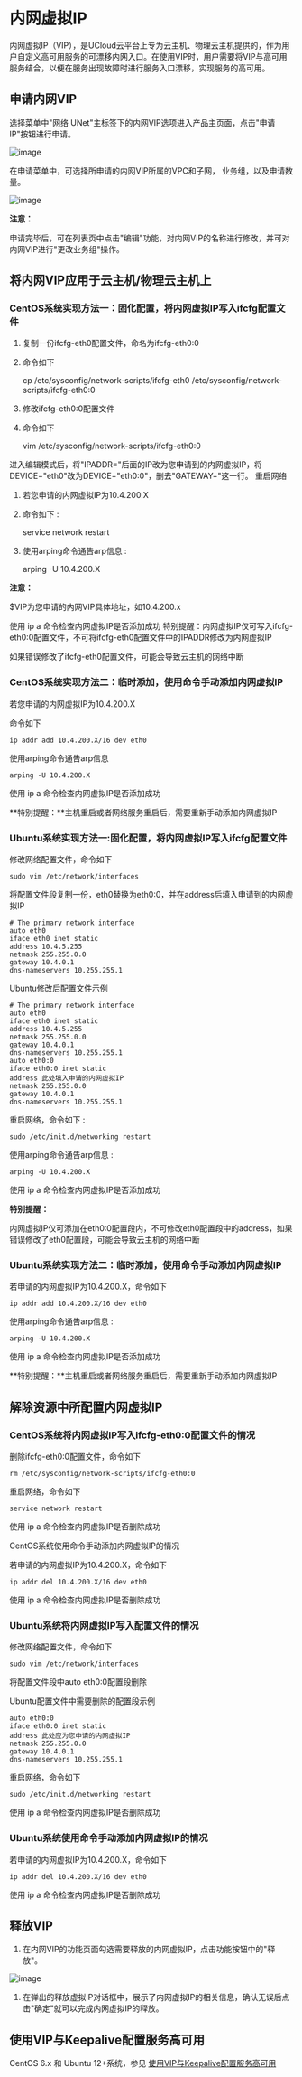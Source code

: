 # 内网虚拟IP

内网虚拟IP（VIP），是UCloud云平台上专为云主机、物理云主机提供的，作为用户自定义高可用服务的可漂移内网入口。在使用VIP时，用户需要将VIP与高可用服务结合，以便在服务出现故障时进行服务入口漂移，实现服务的高可用。

## 申请内网VIP

选择菜单中"网络 UNet"主标签下的内网VIP选项进入产品主页面，点击"申请IP"按钮进行申请。

![image](/images/vip1.png)

在申请菜单中，可选择所申请的内网VIP所属的VPC和子网， 业务组，以及申请数量。

![image](/images/vip2.png)

**注意：**

申请完毕后，可在列表页中点击"编辑"功能，对内网VIP的名称进行修改，并可对内网VIP进行"更改业务组"操作。

## 将内网VIP应用于云主机/物理云主机上

### CentOS系统实现方法一：固化配置，将内网虚拟IP写入ifcfg配置文件

1.  复制一份ifcfg-eth0配置文件，命名为ifcfg-eth0:0
2.  命令如下



    cp /etc/sysconfig/network-scripts/ifcfg-eth0 /etc/sysconfig/network-scripts/ifcfg-eth0:0

1.  修改ifcfg-eth0:0配置文件
2.  命令如下



    vim /etc/sysconfig/network-scripts/ifcfg-eth0:0

进入编辑模式后，将"IPADDR="后面的IP改为您申请到的内网虚拟IP，将DEVICE="eth0"改为DEVICE="eth0:0"，删去"GATEWAY="这一行。
重启网络

1.  若您申请的内网虚拟IP为10.4.200.X
2.  命令如下 :



    service network restart

1.  使用arping命令通告arp信息 :



    arping -U 10.4.200.X

**注意：**

$VIP为您申请的内网VIP具体地址，如10.4.200.x

使用 ip a 命令检查内网虚拟IP是否添加成功
特别提醒：内网虚拟IP仅可写入ifcfg-eth0:0配置文件，不可将ifcfg-eth0配置文件中的IPADDR修改为内网虚拟IP

如果错误修改了ifcfg-eth0配置文件，可能会导致云主机的网络中断

### CentOS系统实现方法二：临时添加，使用命令手动添加内网虚拟IP

若您申请的内网虚拟IP为10.4.200.X

命令如下

    ip addr add 10.4.200.X/16 dev eth0

使用arping命令通告arp信息

    arping -U 10.4.200.X

使用 ip a 命令检查内网虚拟IP是否添加成功

**特别提醒：**主机重启或者网络服务重启后，需要重新手动添加内网虚拟IP

### Ubuntu系统实现方法一:固化配置，将内网虚拟IP写入ifcfg配置文件

修改网络配置文件，命令如下

    sudo vim /etc/network/interfaces

将配置文件段复制一份，eth0替换为eth0:0，并在address后填入申请到的内网虚拟IP

    # The primary network interface
    auto eth0
    iface eth0 inet static
    address 10.4.5.255
    netmask 255.255.0.0
    gateway 10.4.0.1
    dns-nameservers 10.255.255.1

Ubuntu修改后配置文件示例

    # The primary network interface
    auto eth0
    iface eth0 inet static
    address 10.4.5.255
    netmask 255.255.0.0
    gateway 10.4.0.1
    dns-nameservers 10.255.255.1
    auto eth0:0
    iface eth0:0 inet static
    address 此处填入申请的内网虚拟IP
    netmask 255.255.0.0
    gateway 10.4.0.1
    dns-nameservers 10.255.255.1

重启网络，命令如下 :

    sudo /etc/init.d/networking restart

使用arping命令通告arp信息 :

    arping -U 10.4.200.X

使用 ip a 命令检查内网虚拟IP是否添加成功

**特别提醒：**

内网虚拟IP仅可添加在eth0:0配置段内，不可修改eth0配置段中的address，如果错误修改了eth0配置段，可能会导致云主机的网络中断

### Ubuntu系统实现方法二：临时添加，使用命令手动添加内网虚拟IP

若申请的内网虚拟IP为10.4.200.X，命令如下

    ip addr add 10.4.200.X/16 dev eth0

使用arping命令通告arp信息 :

    arping -U 10.4.200.X

使用 ip a 命令检查内网虚拟IP是否添加成功

**特别提醒：**主机重启或者网络服务重启后，需要重新手动添加内网虚拟IP

## 解除资源中所配置内网虚拟IP

### CentOS系统将内网虚拟IP写入ifcfg-eth0:0配置文件的情况

删除ifcfg-eth0:0配置文件，命令如下

    rm /etc/sysconfig/network-scripts/ifcfg-eth0:0

重启网络，命令如下

    service network restart

使用 ip a 命令检查内网虚拟IP是否删除成功

CentOS系统使用命令手动添加内网虚拟IP的情况

若申请的内网虚拟IP为10.4.200.X，命令如下

    ip addr del 10.4.200.X/16 dev eth0

使用 ip a 命令检查内网虚拟IP是否删除成功

### Ubuntu系统将内网虚拟IP写入配置文件的情况

修改网络配置文件，命令如下

    sudo vim /etc/network/interfaces

将配置文件段中auto eth0:0配置段删除

Ubuntu配置文件中需要删除的配置段示例

    auto eth0:0
    iface eth0:0 inet static
    address 此处应为您申请的内网虚拟IP
    netmask 255.255.0.0
    gateway 10.4.0.1
    dns-nameservers 10.255.255.1

重启网络，命令如下

    sudo /etc/init.d/networking restart

使用 ip a 命令检查内网虚拟IP是否删除成功

### Ubuntu系统使用命令手动添加内网虚拟IP的情况

若申请的内网虚拟IP为10.4.200.X，命令如下

    ip addr del 10.4.200.X/16 dev eth0

使用 ip a 命令检查内网虚拟IP是否删除成功

## 释放VIP

1.  在内网VIP的功能页面勾选需要释放的内网虚拟IP，点击功能按钮中的"释放"。

![image](/images/vip3.png)

1.  在弹出的释放虚拟IP对话框中，展示了内网虚拟IP的相关信息，确认无误后点击"确定"就可以完成内网虚拟IP的释放。

## 使用VIP与Keepalive配置服务高可用

CentOS 6.x 和 Ubuntu 12+系统，参见
[使用VIP与Keepalive配置服务高可用](/uhost/public/keepalived)
